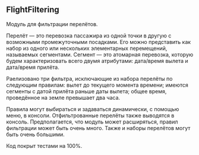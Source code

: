 ## FlightFiltering

Модуль для фильтрации перелётов.

Перелёт — это перевозка пассажира из одной точки в другую с возможными промежуточными посадками. Его можно представить как набор из одного или нескольких элементарных перемещений, называемых сегментами. 
Сегмент — это атомарная перевозка, которую будем характеризовать всего двумя атрибутами: дата/время вылета и дата/время прилёта.

Раелизовано три фильтра, исключающие из набора перелёты по следующим правилам:
вылет до текущего момента времени;
имеются сегменты с датой прилёта раньше даты вылета;
общее время, проведённое на земле превышает два часа.

Правила могут выбираться и задаваться динамически, с помощью меню, в консоли. Отфильтрованные перелёты также выводятся в консоль.
Предполагается, что модуль может расширяться, правил фильтрации может быть очень много. 
Также и наборы перелётов могут быть очень большими. 

Код покрыт тестами на 100%. 
